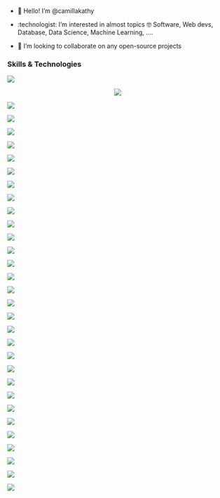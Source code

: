 - 👋 Hello! I’m @camillakathy
- <p>:technologist: I’m interested in almost topics 🤓 Software, Web devs, Database, Data Science, Machine Learning, .... </p>
- 💞️ I’m looking to collaborate on any open-source projects
<h3>Skills & Technologies</h3>
<p align="left"> <img src="https://img.shields.io/badge/ChatGPT-74aa9c?style=for-the-badge&logo=openai&logoColor=white"/> </p> 
<p align="center"> <img src="https://img.shields.io/badge/dialogflow-FF9800?style=for-the-badge&logo=dialogflow&logoColor=white"/> </p> 
<p align="left"> <img src="https://img.shields.io/badge/Keras-FF0000?style=for-the-badge&logo=keras&logoColor=white"/> </p> 
<p align="left"> <img src="https://img.shields.io/badge/PyTorch-EE4C2C?style=for-the-badge&logo=pytorch&logoColor=white"/> </p>
<p align="left"> <img src="https://img.shields.io/badge/TensorFlow-FF6F00?style=for-the-badge&logo=tensorflow&logoColor=white"/> </p> 
<p align="left"> <img src="https://img.shields.io/badge/Google%20Gemini-8E75B2?style=for-the-badge&logo=googlegemini&logoColor=white"/> </p>
<p align="left"> <img src="https://img.shields.io/badge/Wordpress-21759B?style=for-the-badge&logo=wordpress&logoColor=white"/> </p>
<p align="left"> <img src="https://img.shields.io/badge/Amazon_AWS-FF9900?style=for-the-badge&logo=amazonaws&logoColor=white"/> </p>
<p align="left"> <img src="https://img.shields.io/badge/Cloudflare-F38020?style=for-the-badge&logo=Cloudflare&logoColor=white"/> </p>
<p align="left"> <img src="https://img.shields.io/badge/Oracle-F80000?style=for-the-badge&logo=oracle&logoColor=black"/> </p>
<p align="left"> <img src="https://img.shields.io/badge/MongoDB-4EA94B?style=for-the-badge&logo=mongodb&logoColor=white"/> </p>
<p align="left"> <img src="https://img.shields.io/badge/MySQL-005C84?style=for-the-badge&logo=mysql&logoColor=white"/> </p>
<p align="left"> <img src="https://img.shields.io/badge/Sqlite-003B57?style=for-the-badge&logo=sqlite&logoColor=white"/> </p>
<p align="left"> <img src="https://img.shields.io/badge/PostgreSQL-316192?style=for-the-badge&logo=postgresql&logoColor=white"/> </p>
<p align="left"> <img src="https://img.shields.io/badge/Pexels-05A081?style=for-the-badge&logo=pexels&logoColor=white"/> </p>
<p align="left"> <img src="https://img.shields.io/badge/Apache-D22128?style=for-the-badge&logo=Apache&logoColor=white"/> </p>
<p align="left"> <img src="https://img.shields.io/badge/firebase-ffca28?style=for-the-badge&logo=firebase&logoColor=black"/> </p>
<p align="left"> <img src="https://img.shields.io/badge/Node%20js-339933?style=for-the-badge&logo=nodedotjs&logoColor=white"/> </p>
<p align="left"> <img src="https://img.shields.io/badge/React-20232A?style=for-the-badge&logo=react&logoColor=61DAFB"/> </p>
<p align="left"> <img src="https://img.shields.io/badge/Shell_Script-121011?style=for-the-badge&logo=gnu-bash&logoColor=white"/> </p>
<p align="left"> <img src="https://img.shields.io/badge/C%2B%2B-00599C?style=for-the-badge&logo=c%2B%2B&logoColor=white"/> </p>
<p align="left"> <img src="https://img.shields.io/badge/C%23-239120?style=for-the-badge&logo=csharp&logoColor=white"/> </p>
<p align="left"> <img src="https://img.shields.io/badge/CSS3-1572B6?style=for-the-badge&logo=css3&logoColor=white"/> </p>
<p align="left"> <img src="https://img.shields.io/badge/HTML5-E34F26?style=for-the-badge&logo=html5&logoColor=white"/> </p>
<p align="left"> <img src="https://img.shields.io/badge/JavaScript-323330?style=for-the-badge&logo=javascript&logoColor=F7DF1E"/> </p>
<p align="left"> <img src="https://img.shields.io/badge/json-5E5C5C?style=for-the-badge&logo=json&logoColor=white"/> </p>
<p align="left"> <img src="https://img.shields.io/badge/PHP-777BB4?style=for-the-badge&logo=php&logoColor=white"/> </p>
<p align="left"> <img src="https://img.shields.io/badge/Python-FFD43B?style=for-the-badge&logo=python&logoColor=blue"/> </p>
<p align="left"> <img src="https://img.shields.io/badge/Rust-black?style=for-the-badge&logo=rust&logoColor=#E57324"/> </p>
<p align="left"> <img src="https://img.shields.io/badge/TensorFlow-FF6F00?style=for-the-badge&logo=TensorFlow&logoColor=white"/> </p>
<p align="left"> <img src="https://img.shields.io/badge/Pandas-2C2D72?style=for-the-badge&logo=pandas&logoColor=white"/> </p>
<p align="left"> <img src="https://img.shields.io/badge/Numpy-777BB4?style=for-the-badge&logo=numpy&logoColor=white"/> </p>

